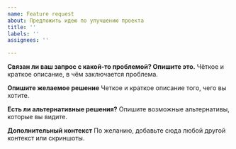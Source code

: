 ```yaml
---
name: Feature request
about: Предложить идею по улучшению проекта
title: ''
labels: ''
assignees: ''

---
```


**Связан ли ваш запрос с какой-то проблемой? Опишите это.**
Чёткое и краткое описание, в чём заключается проблема.

**Опишите желаемое решение**
Четкое и краткое описание того, чего вы хотите.

**Есть ли альтернативные решения?**
Опишите возможные альтернативы, которые вы видите.

**Дополнительный контекст**
По желанию, добавьте сюда любой другой контекст или скриншоты.
